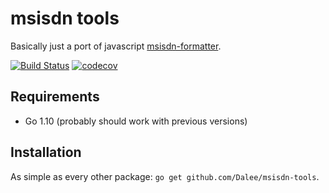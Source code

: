 # msisdn tools

Basically just a port of javascript [msisdn-formatter](https://github.com/Dalee/msisdn-formatter).

[![Build Status](https://travis-ci.org/Dalee/msisdn-tools.svg?branch=master)](https://travis-ci.org/Dalee/msisdn-tools)
[![codecov](https://codecov.io/gh/Dalee/msisdn-tools/branch/master/graph/badge.svg)](https://codecov.io/gh/Dalee/msisdn-tools)

## Requirements

- Go 1.10 (probably should work with previous versions)

## Installation

As simple as every other package: `go get github.com/Dalee/msisdn-tools`.
